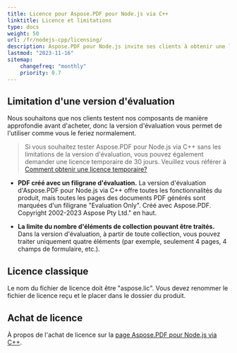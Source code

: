 ```yaml
---
title: Licence pour Aspose.PDF pour Node.js via C++
linktitle: Licence et limitations
type: docs
weight: 50
url: /fr/nodejs-cpp/licensing/
description: Aspose.PDF pour Node.js invite ses clients à obtenir une licence Classic.
lastmod: "2023-11-16"
sitemap:
    changefreq: "monthly"
    priority: 0.7
---
```


## Limitation d'une version d'évaluation

Nous souhaitons que nos clients testent nos composants de manière approfondie avant d'acheter, donc la version d'évaluation vous permet de l'utiliser comme vous le feriez normalement.

>Si vous souhaitez tester Aspose.PDF pour Node.js via C++ sans les limitations de la version d'évaluation, vous pouvez également demander une licence temporaire de 30 jours. Veuillez vous référer à [Comment obtenir une licence temporaire?](https://purchase.aspose.com/temporary-license/)

- **PDF créé avec un filigrane d'évaluation.** La version d'évaluation d'Aspose.PDF pour Node.js via C++ offre toutes les fonctionnalités du produit, mais toutes les pages des documents PDF générés sont marquées d'un filigrane "Evaluation Only".
 Créé avec Aspose.PDF. Copyright 2002-2023 Aspose Pty Ltd." en haut.

- **La limite du nombre d'éléments de collection pouvant être traités.**
Dans la version d'évaluation, à partir de toute collection, vous pouvez traiter uniquement quatre éléments (par exemple, seulement 4 pages, 4 champs de formulaire, etc.).


## Licence classique

Le nom du fichier de licence doit être "aspose.lic". Vous devez renommer le fichier de licence reçu et le placer dans le dossier du produit.

## Achat de licence

À propos de l'achat de licence sur la [page Aspose.PDF pour Node.js via C++](https://products.aspose.com/pdf/nodejs-cpp/).